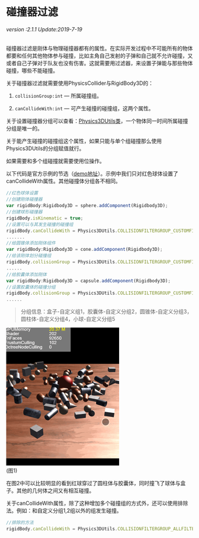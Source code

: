 # 碰撞器过滤

###### *version :2.1.1   Update:2019-7-19*

碰撞器过滤是刚体与物理碰撞器都有的属性。在实际开发过程中不可能所有的物体都要和任何其他物体参与碰撞，比如主角自己发射的子弹和自己就不允许碰撞，又或者自己子弹对于队友也没有伤害。这就需要用过滤器，来设置子弹能与那些物体碰撞，哪些不能碰撞。

关于碰撞器过滤就需要使用PhysicsCollider与RigidBody3D的：

1. `collisionGroup:int` — 所属碰撞组。

2. `canCollideWith:int` — 可产生碰撞的碰撞组，这两个属性。

关于设置碰撞器分组可以查看：[Physics3DUtils类](https://layaair.ldc.layabox.com/api2/Chinese/index.html?category=3D&class=laya.d3.utils.Physics3DUtils)，一个物体同一时间所属碰撞分组是唯一的。

关于能产生碰撞的碰撞组这个属性，如果只能与单个组碰撞那么使用Physics3DUtils的分组赋值就行。

如果需要和多个组碰撞就需要使用位操作。

以下代码是官方示例的节选（[demo地址](https://layaair.ldc.layabox.com/demo2/?language=ch&category=3d&group=Physics3D&name=PhysicsWorld_CollisionFiflter)）。示例中我们只对红色球体设置了canCollideWith属性。其他碰撞体分组各不相同。

```typescript
//红色球体设置
//创建刚体碰撞器
var rigidBody:Rigidbody3D = sphere.addComponent(Rigidbody3D);
//创建球形碰撞器
rigidBody.isKinematic = true;
//设置可以与其发生碰撞的碰撞组
rigidBody.canCollideWith = Physics3DUtils.COLLISIONFILTERGROUP_CUSTOMFILTER1 | Physics3DUtils.COLLISIONFILTERGROUP_CUSTOMFILTER3 | Physics3DUtils.COLLISIONFILTERGROUP_CUSTOMFILTER5;//只与自定义组135碰撞(如果多组采用位操作）
.......
//给圆锥体添加刚体组件
var rigidBody:Rigidbody3D = cone.addComponent(Rigidbody3D);
//给该刚体划分碰撞组
rigidBody.collisionGroup = Physics3DUtils.COLLISIONFILTERGROUP_CUSTOMFILTER3;//自定义组3
......
//给胶囊体添加刚体
var rigidBody:Rigidbody3D = capsule.addComponent(Rigidbody3D);
//设置胶囊体的碰撞分组
rigidBody.collisionGroup = Physics3DUtils.COLLISIONFILTERGROUP_CUSTOMFILTER2;//自定义组2,会跳过碰撞
......
```

> 分组信息：盒子-自定义组1，胶囊体-自定义分组2，圆锥体-自定义分组3，圆柱体-自定义分组4，小球-自定义分组5

![](img/1.gif)<br>(图1)

在图2中可以比较明显的看到红球穿过了圆柱体与胶囊体，同时撞飞了球体与盒子。其他的几何体之间又有相互碰撞。

关于canCollideWith属性，除了这种增加多个碰撞组的方式外，还可以使用排除法。例如：和自定义分组1,2组以外的组发生碰撞。

```typescript
//排除的方法
rigidBody.canCollideWith = Physics3DUtils.COLLISIONFILTERGROUP_ALLFILTER ^ Physics3DUtils.COLLISIONFILTERGROUP_CUSTOMFILTER1 ^ Physics3DUtils.COLLISIONFILTERGROUP_CUSTOMFILTER2;
```
